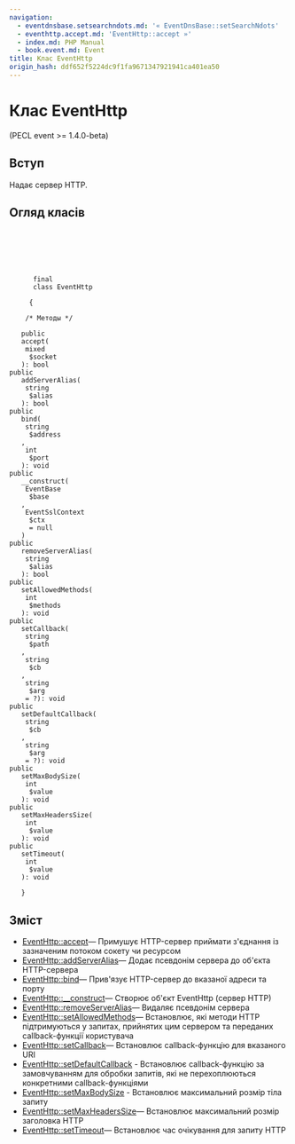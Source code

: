 ```yaml
---
navigation:
  - eventdnsbase.setsearchndots.md: '« EventDnsBase::setSearchNdots'
  - eventhttp.accept.md: 'EventHttp::accept »'
  - index.md: PHP Manual
  - book.event.md: Event
title: Клас EventHttp
origin_hash: ddf652f5224dc9f1fa9671347921941ca401ea50
---
```

# Клас EventHttp

(PECL event >= 1.4.0-beta)

## Вступ

Надає сервер HTTP.

## Огляд класів

```classsynopsis

     
    
    
    
     
      final
      class EventHttp
     
     {
    
    /* Методы */
    
   public
   accept(
    mixed
     $socket
   ): bool
public
   addServerAlias(
    string
     $alias
   ): bool
public
   bind(
    string
     $address
   , 
    int
     $port
   ): void
public
   __construct(
    EventBase
     $base
   , 
    EventSslContext
     $ctx
     = null
   )
public
   removeServerAlias(
    string
     $alias
   ): bool
public
   setAllowedMethods(
    int
     $methods
   ): void
public
   setCallback(
    string
     $path
   , 
    string
     $cb
   , 
    string
     $arg
    = ?): void
public
   setDefaultCallback(
    string
     $cb
   , 
    string
     $arg
    = ?): void
public
   setMaxBodySize(
    int
     $value
   ): void
public
   setMaxHeadersSize(
    int
     $value
   ): void
public
   setTimeout(
    int
     $value
   ): void

   }
```

## Зміст

-   [EventHttp::accept](eventhttp.accept.md)— Примушує HTTP-сервер приймати з'єднання із зазначеним потоком сокету чи ресурсом
-   [EventHttp::addServerAlias](eventhttp.addserveralias.md)— Додає псевдонім сервера до об'єкта HTTP-сервера
-   [EventHttp::bind](eventhttp.bind.md)— Прив'язує HTTP-сервер до вказаної адреси та порту
-   [EventHttp::\_\_construct](eventhttp.construct.md)— Створює об'єкт EventHttp (сервер HTTP)
-   [EventHttp::removeServerAlias](eventhttp.removeserveralias.md)— Видаляє псевдонім сервера
-   [EventHttp::setAllowedMethods](eventhttp.setallowedmethods.md)— Встановлює, які методи HTTP підтримуються у запитах, прийнятих цим сервером та переданих callback-функції користувача
-   [EventHttp::setCallback](eventhttp.setcallback.md)— Встановлює callback-функцію для вказаного URI
-   [EventHttp::setDefaultCallback](eventhttp.setdefaultcallback.md) \- Встановлює callback-функцію за замовчуванням для обробки запитів, які не перехоплюються конкретними callback-функціями
-   [EventHttp::setMaxBodySize](eventhttp.setmaxbodysize.md) \- Встановлює максимальний розмір тіла запиту
-   [EventHttp::setMaxHeadersSize](eventhttp.setmaxheaderssize.md)— Встановлює максимальний розмір заголовка HTTP
-   [EventHttp::setTimeout](eventhttp.settimeout.md)— Встановлює час очікування для запиту HTTP
